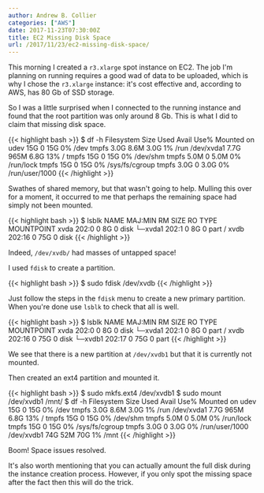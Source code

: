 ```yaml
---
author: Andrew B. Collier
categories: ["AWS"]
date: 2017-11-23T07:30:00Z
title: EC2 Missing Disk Space
url: /2017/11/23/ec2-missing-disk-space/
---
```


This morning I created a `r3.xlarge` spot instance on EC2. The job I'm planning on running requires a good wad of data to be uploaded, which is why I chose the `r3.xlarge` instance: it's cost effective and, according to AWS, has 80 Gb of SSD storage.

So I was a little surprised when I connected to the running instance and found that the root partition was only around 8 Gb. This is what I did to claim that missing disk space.

<!--more-->

{{< highlight bash >}}
$ df -h
Filesystem      Size  Used Avail Use% Mounted on
udev             15G     0   15G   0% /dev
tmpfs           3.0G  8.6M  3.0G   1% /run
/dev/xvda1      7.7G  965M  6.8G  13% /
tmpfs            15G     0   15G   0% /dev/shm
tmpfs           5.0M     0  5.0M   0% /run/lock
tmpfs            15G     0   15G   0% /sys/fs/cgroup
tmpfs           3.0G     0  3.0G   0% /run/user/1000
{{< /highlight >}}

Swathes of shared memory, but that wasn't going to help. Mulling this over for a moment, it occurred to me that perhaps the remaining space had simply not been mounted.

{{< highlight bash >}}
$ lsblk 
NAME    MAJ:MIN RM SIZE RO TYPE MOUNTPOINT
xvda    202:0    0   8G  0 disk 
└─xvda1 202:1    0   8G  0 part /
xvdb    202:16   0  75G  0 disk
{{< /highlight >}}

Indeed, `/dev/xvdb/` had masses of untapped space!

I used `fdisk` to create a partition.

{{< highlight bash >}}
$ sudo fdisk /dev/xvdb
{{< /highlight >}}

Just follow the steps in the `fdisk` menu to create a new primary partition. When you're done use `lsblk` to check that all is well.

{{< highlight bash >}}
$ lsblk 
NAME    MAJ:MIN RM SIZE RO TYPE MOUNTPOINT
xvda    202:0    0   8G  0 disk 
└─xvda1 202:1    0   8G  0 part /
xvdb    202:16   0  75G  0 disk 
└─xvdb1 202:17   0  75G  0 part
{{< /highlight >}}

We see that there is a new partition at `/dev/xvdb1` but that it is currently not mounted.

Then created an ext4 partition and mounted it.

{{< highlight bash >}}
$ sudo mkfs.ext4 /dev/xvdb1
$ sudo mount /dev/xvdb1 /mnt/
$ df -h
Filesystem      Size  Used Avail Use% Mounted on
udev             15G     0   15G   0% /dev
tmpfs           3.0G  8.6M  3.0G   1% /run
/dev/xvda1      7.7G  965M  6.8G  13% /
tmpfs            15G     0   15G   0% /dev/shm
tmpfs           5.0M     0  5.0M   0% /run/lock
tmpfs            15G     0   15G   0% /sys/fs/cgroup
tmpfs           3.0G     0  3.0G   0% /run/user/1000
/dev/xvdb1       74G   52M   70G   1% /mnt
{{< /highlight >}}

Boom! Space issues resolved.

It's also worth mentioning that you can actually amount the full disk during the instance creation process. However, if you only spot the missing space after the fact then this will do the trick.